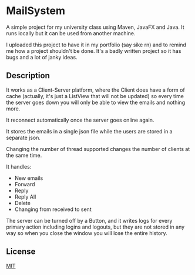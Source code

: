 # MailSystem

A simple project for my university class using Maven, JavaFX and Java. It runs locally but it can be used from another machine.


I uploaded this project to have it in my portfolio (say sike rn) and to remind me how a project shouldn't be done. It's a badly written project so it has bugs and a lot of janky ideas.

## Description

It works as a Client-Server platform, where the Client does have a form of cache (actually, it's just a ListView that will not be updated) so every time the server goes down you will only be able to view the emails and nothing more. 

It reconnect automatically once the server goes online again.

It stores the emails in a single json file while the users are stored in a separate json.

Changing the number of thread supported changes the number of clients at the same time.

It handles:
- New emails
- Forward
- Reply
- Reply All
- Delete
- Changing from received to sent

The server can be turned off by a Button, and it writes logs for every primary action including logins and logouts, but they are not stored in any way so when you close the window you will lose the entire history.

## License
[MIT](LICENSE)
